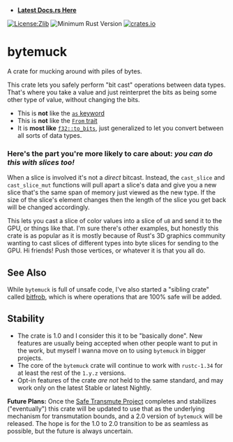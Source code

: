 * **[Latest Docs.rs Here](https://docs.rs/bytemuck/)**

[![License:Zlib](https://img.shields.io/badge/License-Zlib-brightgreen.svg)](https://opensource.org/licenses/Zlib)
![Minimum Rust Version](https://img.shields.io/badge/Min%20Rust-1.34-green.svg)
[![crates.io](https://img.shields.io/crates/v/bytemuck.svg)](https://crates.io/crates/bytemuck)

# bytemuck

A crate for mucking around with piles of bytes.

This crate lets you safely perform "bit cast" operations between data types.
That's where you take a value and just reinterpret the bits as being some other
type of value, without changing the bits.

* This is **not** like the [`as` keyword][keyword-as]
* This is **not** like the [`From` trait][from-trait]
* It is **most like** [`f32::to_bits`][f32-to_bits], just generalized to let you
  convert between all sorts of data types.

[keyword-as]: https://doc.rust-lang.org/nightly/std/keyword.as.html
[from-trait]: https://doc.rust-lang.org/nightly/core/convert/trait.From.html
[f32-to_bits]: https://doc.rust-lang.org/nightly/std/primitive.f32.html#method.to_bits

### Here's the part you're more likely to care about: *you can do this with slices too!*

When a slice is involved it's not a *direct* bitcast. Instead, the `cast_slice`
and `cast_slice_mut` functions will pull apart a slice's data and give you a new
slice that's the same span of memory just viewed as the new type. If the size of
the slice's element changes then the length of the slice you get back will be
changed accordingly.

This lets you cast a slice of color values into a slice of `u8` and send it to
the GPU, or things like that. I'm sure there's other examples, but honestly this
crate is as popular as it is mostly because of Rust's 3D graphics community
wanting to cast slices of different types into byte slices for sending to the
GPU. Hi friends! Push those vertices, or whatever it is that you all do.

## See Also

While `bytemuck` is full of unsafe code, I've also started a "sibling crate"
called [bitfrob](https://docs.rs/bitfrob/latest/bitfrob/), which is where
operations that are 100% safe will be added.

## Stability

* The crate is 1.0 and I consider this it to be "basically done". New features
  are usually being accepted when other people want to put in the work, but
  myself I wanna move on to using `bytemuck` in bigger projects.
* The core of the `bytemuck` crate will continue to work with `rustc-1.34` for
  at least the rest of the `1.y.z` versions.
* Opt-in features of the crate *are not* held to the same standard, and may work
  only on the latest Stable or latest Nightly.

**Future Plans:** Once the [Safe Transmute Project][pg-st] completes and
stabilizes ("eventually") this crate will be updated to use that as the
underlying mechanism for transmutation bounds, and a 2.0 version of `bytemuck`
will be released. The hope is for the 1.0 to 2.0 transition to be as seamless as
possible, but the future is always uncertain.

[pg-st]: https://rust-lang.github.io/rfcs/2835-project-safe-transmute.html
